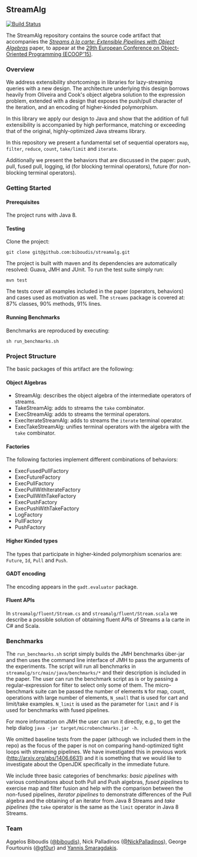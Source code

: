 ## StreamAlg

[![Build Status](https://travis-ci.org/biboudis/streamalg.svg?branch=master)](https://travis-ci.org/biboudis/streamalg)

The StreamAlg repository contains the source code artifact that accompanies the
[_Streams à la carte: Extensible Pipelines with Object Algebras_](http://goo.gl/P2XO68) paper, to appear at the
[29th European Conference on Object-Oriented Programming (ECOOP'15)](http://2015.ecoop.org/).

### Overview

We address extensibility shortcomings in libraries for lazy-streaming queries
with a new design. The architecture underlying this design borrows heavily from
Oliveira and Cook's object algebra solution to the expression problem, extended
with a design that exposes the push/pull character of the iteration, and an
encoding of higher-kinded polymorphism.

In this library we apply our design to Java and show that the addition of full
extensibility is accompanied by high performance, matching or exceeding that of
the original, highly-optimized Java streams library.

In this repository we present a fundamental set of sequential operators ```map```,
```filter```, ```reduce```, ```count```, ```take/limit``` and ```iterate```.

Additionally we present the behaviors that are discussed in the paper: push, pull, fused pull, logging, id (for
blocking terminal operators), future (for non-blocking terminal operators).

### Getting Started

#### Prerequisites
The project runs with Java 8.

#### Testing
Clone the project:
```shell
git clone git@github.com:biboudis/streamalg.git
```
The project is built with maven and its dependencies are automatically resolved: Guava, JMH and JUnit. To run the test suite simply run:
```shell
mvn test
```
The tests cover all examples included in the paper (operators, behaviors) and cases used as motivation as well. The ```streams``` package is covered at:	87% classes,	90% methods,	91% lines.

#### Running Benchmarks
Benchmarks are reproduced by executing:
```shell
sh run_benchmarks.sh
```

### Project Structure
The basic packages of this artifact are the following:

#### Object Algebras
- StreamAlg: describes the object algebra of the intermediate operators of streams.
- TakeStreamAlg: adds to streams the ```take``` combinator.
- ExecStreamAlg: adds to streams the terminal operators.
- ExecIterateStreamAlg: adds to streams the ```iterate``` terminal operator.
- ExecTakeStreamAlg: unifies terminal operators with the algebra with the ```take``` combinator.

#### Factories
The following factories implement different combinations of behaviors:

- ExecFusedPullFactory
- ExecFutureFactory
- ExecPullFactory
- ExecPullWithIterateFactory
- ExecPullWithTakeFactory
- ExecPushFactory
- ExecPushWithTakeFactory
- LogFactory
- PullFactory
- PushFactory

#### Higher Kinded types
The types that participate in higher-kinded polymorphism scenarios are: ```Future```, ```Id```, ```Pull``` and ```Push```.

#### GADT encoding
The encoding appears in the ```gadt.evaluator``` package.

#### Fluent APIs
In ```streamalg/fluent/Stream.cs``` and ```streamalg/fluent/Stream.scala``` we describe a
possible solution of obtaining fluent APIs of Streams a la carte in C# and Scala.

### Benchmarks
The ```run_benchmarks.sh``` script simply builds the JMH benchmarks über-jar and then uses the command line interface
of JMH to pass the arguments of the experiments. The script will run all benchmarks in
```streamalg/src/main/java/benchmarks/*``` and their description is included in the paper.
The user can run the benchmark script as is or by passing a regular-expression for filter to select only some of them. The
micro-benchmark suite can be passed the number of elements ```N``` for map, count, operations with large number of elements, ```N_small```
that is used for cart and limit/take examples. ```N_limit``` is used as the parameter for ```limit``` and ```F``` is used for
benchmarks with fused pipelines.

For more information on JMH the user can run it directly,
e.g., to get the help dialog ```java -jar target/microbenchmarks.jar -h```.

We omitted baseline tests from the paper (although we included them in the repo) as the focus of the paper
is not on comparing hand-optimized tight loops with streaming pipelines.
We have investigated this in previous work (http://arxiv.org/abs/1406.6631) and it is something that
we would like to investigate about the OpenJDK specifically in the immediate future.

We include three basic categories of benchmarks: _basic pipelines_ with various combinations about both Pull and Push algebras,
_fused pipelines_ to exercise map and filter fusion and help with the comparison between the non-fused pipelines,
_iterator pipelines_ to demonstrate differences of the Pull algebra and the obtaining of an iterator from Java 8 Streams
and _take pipelines_ (the ```take``` operator is the same as the ```limit``` operator in Java 8 Streams.

### Team

Aggelos Biboudis ([@biboudis](https://twitter.com/biboudis)), Nick Palladinos
([@NickPalladinos](https://twitter.com/NickPalladinos)), George Fourtounis
([@gf0ur](https://twitter.com/gf0ur)) and
[Yannis Smaragdakis](http://www.di.uoa.gr/~smaragd/).
